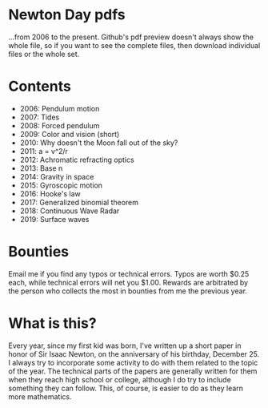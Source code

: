 # Newton Day pdfs

...from 2006 to the present.  Github's pdf preview doesn't always show
the whole file, so if you want to see the complete files, then
download individual files or the whole set.

# Contents

* 2006: Pendulum motion
* 2007: Tides
* 2008: Forced pendulum
* 2009: Color and vision (short)
* 2010: Why doesn't the Moon fall out of the sky?
* 2011: a = v^2/r
* 2012: Achromatic refracting optics
* 2013: Base n
* 2014: Gravity in space
* 2015: Gyroscopic motion
* 2016: Hooke's law
* 2017: Generalized binomial theorem
* 2018: Continuous Wave Radar
* 2019: Surface waves

# Bounties

Email me if you find any typos or technical errors.  Typos are worth
$0.25 each, while technical errors will net you $1.00.  Rewards are
arbitrated by the person who collects the most in bounties from me the
previous year.

# What is this?

Every year, since my first kid was born, I've written up a short paper
in honor of Sir Isaac Newton, on the anniversary of his birthday, 
December 25.  I always try to incorporate some activity to do with them
related to the topic of the year.  The technical parts of the papers 
are generally written for them when they reach high school or college,
although I do try to include something they can follow.  This, of course,
is easier to do as they learn more mathematics.
